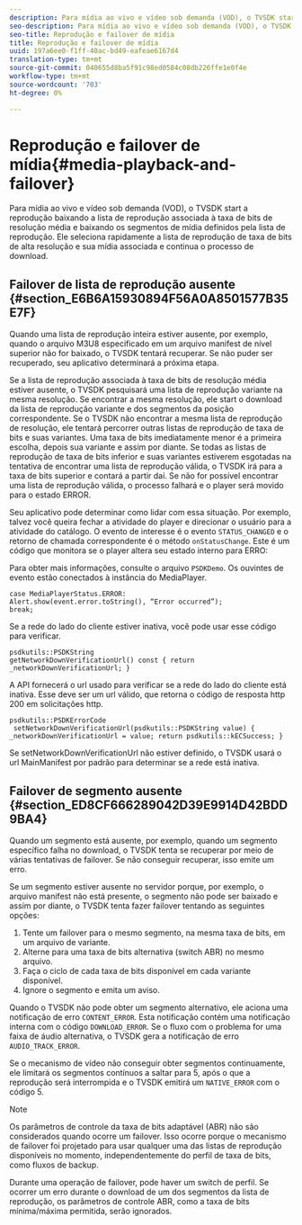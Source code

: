 ```yaml
---
description: Para mídia ao vivo e vídeo sob demanda (VOD), o TVSDK start a reprodução baixando a lista de reprodução associada à taxa de bits de resolução média e baixando os segmentos de mídia definidos pela lista de reprodução. Ele seleciona rapidamente a lista de reprodução de taxa de bits de alta resolução e sua mídia associada e continua o processo de download.
seo-description: Para mídia ao vivo e vídeo sob demanda (VOD), o TVSDK start a reprodução baixando a lista de reprodução associada à taxa de bits de resolução média e baixando os segmentos de mídia definidos pela lista de reprodução. Ele seleciona rapidamente a lista de reprodução de taxa de bits de alta resolução e sua mídia associada e continua o processo de download.
seo-title: Reprodução e failover de mídia
title: Reprodução e failover de mídia
uuid: 197a6ee0-f1ff-40ac-bd49-eafeae6167d4
translation-type: tm+mt
source-git-commit: 040655d8ba5f91c98ed0584c08db226ffe1e0f4e
workflow-type: tm+mt
source-wordcount: '703'
ht-degree: 0%

---
```



# Reprodução e failover de mídia{#media-playback-and-failover}

Para mídia ao vivo e vídeo sob demanda (VOD), o TVSDK start a reprodução baixando a lista de reprodução associada à taxa de bits de resolução média e baixando os segmentos de mídia definidos pela lista de reprodução. Ele seleciona rapidamente a lista de reprodução de taxa de bits de alta resolução e sua mídia associada e continua o processo de download.

## Failover de lista de reprodução ausente {#section_E6B6A15930894F56A0A8501577B35E7F}

Quando uma lista de reprodução inteira estiver ausente, por exemplo, quando o arquivo M3U8 especificado em um arquivo manifest de nível superior não for baixado, o TVSDK tentará recuperar. Se não puder ser recuperado, seu aplicativo determinará a próxima etapa.

Se a lista de reprodução associada à taxa de bits de resolução média estiver ausente, o TVSDK pesquisará uma lista de reprodução variante na mesma resolução. Se encontrar a mesma resolução, ele start o download da lista de reprodução variante e dos segmentos da posição correspondente. Se o TVSDK não encontrar a mesma lista de reprodução de resolução, ele tentará percorrer outras listas de reprodução de taxa de bits e suas variantes. Uma taxa de bits imediatamente menor é a primeira escolha, depois sua variante e assim por diante. Se todas as listas de reprodução de taxa de bits inferior e suas variantes estiverem esgotadas na tentativa de encontrar uma lista de reprodução válida, o TVSDK irá para a taxa de bits superior e contará a partir daí. Se não for possível encontrar uma lista de reprodução válida, o processo falhará e o player será movido para o estado ERROR.

Seu aplicativo pode determinar como lidar com essa situação. Por exemplo, talvez você queira fechar a atividade do player e direcionar o usuário para a atividade do catálogo. O evento de interesse é o evento `STATUS_CHANGED` e o retorno de chamada correspondente é o método `onStatusChange`. Este é um código que monitora se o player altera seu estado interno para ERRO:

Para obter mais informações, consulte o arquivo `PSDKDemo`. Os ouvintes de evento estão conectados à instância do MediaPlayer.

```
case MediaPlayerStatus.ERROR: 
Alert.show(event.error.toString(), “Error occurred”); 
break;
```

Se a rede do lado do cliente estiver inativa, você pode usar esse código para verificar.

```
psdkutils::PSDKString 
getNetworkDownVerificationUrl() const { return 
_networkDownVerificationUrl; }
```

A API fornecerá o url usado para verificar se a rede do lado do cliente está inativa. Esse deve ser um url válido, que retorna o código de resposta http 200 em solicitações http.

```
psdkutils::PSDKErrorCode 
 setNetworkDownVerificationUrl(psdkutils::PSDKString value) {  
_networkDownVerificationUrl = value; return psdkutils::kECSuccess; }
```

Se setNetworkDownVerificationUrl não estiver definido, o TVSDK usará o url MainManifest por padrão para determinar se a rede está inativa.

## Failover de segmento ausente {#section_ED8CF666289042D39E9914D42BDD9BA4}

Quando um segmento está ausente, por exemplo, quando um segmento específico falha no download, o TVSDK tenta se recuperar por meio de várias tentativas de failover. Se não conseguir recuperar, isso emite um erro.

Se um segmento estiver ausente no servidor porque, por exemplo, o arquivo manifest não está presente, o segmento não pode ser baixado e assim por diante, o TVSDK tenta fazer failover tentando as seguintes opções:

1. Tente um failover para o mesmo segmento, na mesma taxa de bits, em um arquivo de variante.
1. Alterne para uma taxa de bits alternativa (switch ABR) no mesmo arquivo.
1. Faça o ciclo de cada taxa de bits disponível em cada variante disponível.
1. Ignore o segmento e emita um aviso.

Quando o TVSDK não pode obter um segmento alternativo, ele aciona uma notificação de erro `CONTENT_ERROR`. Esta notificação contém uma notificação interna com o código `DOWNLOAD_ERROR`. Se o fluxo com o problema for uma faixa de áudio alternativa, o TVSDK gera a notificação de erro `AUDIO_TRACK_ERROR`.

Se o mecanismo de vídeo não conseguir obter segmentos continuamente, ele limitará os segmentos contínuos a saltar para 5, após o que a reprodução será interrompida e o TVSDK emitirá um `NATIVE_ERROR` com o código 5.

>[!NOTE]
>
>Os parâmetros de controle da taxa de bits adaptável (ABR) não são considerados quando ocorre um failover. Isso ocorre porque o mecanismo de failover foi projetado para usar qualquer uma das listas de reprodução disponíveis no momento, independentemente do perfil de taxa de bits, como fluxos de backup.
>
>Durante uma operação de failover, pode haver um switch de perfil. Se ocorrer um erro durante o download de um dos segmentos da lista de reprodução, os parâmetros de controle ABR, como a taxa de bits mínima/máxima permitida, serão ignorados.


